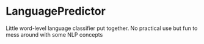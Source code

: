# LanguagePredictor
Little word-level language classifier put together. No practical use but fun to mess around with some NLP concepts

